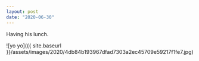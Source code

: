 ```yaml
---
layout: post
date: "2020-06-30"
---
```


Having his lunch.

![yo yo]({{ site.baseurl }}/assets/images/2020/4db84b193967dfad7303a2ec45709e59217f1fe7.jpg)
